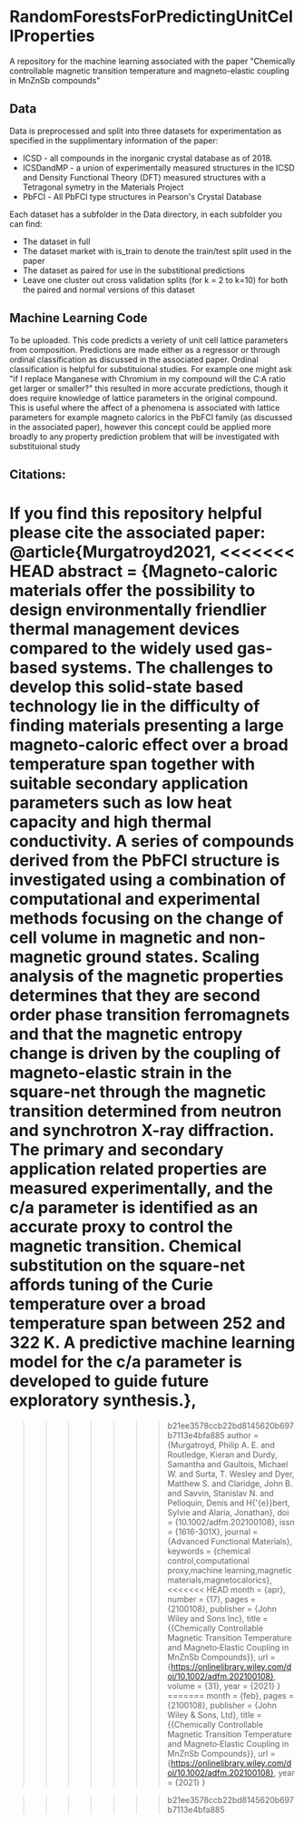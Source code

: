 # RandomForestsForPredictingUnitCellProperties

A repository for the machine learning associated with the paper "Chemically controllable magnetic transition temperature and magneto-elastic coupling in MnZnSb compounds"

## Data

Data is preprocessed and split into three datasets for experimentation as specified in the supplimentary information of the paper:

* ICSD - all compounds in the inorganic crystal database as of 2018.
* ICSDandMP - a union of experimentally measured structures in the ICSD and Density Functional Theory (DFT) measured structures with a Tetragonal symetry in the Materials Project
* PbFCl - All PbFCl type structures in Pearson's Crystal Database

Each dataset has a subfolder in the Data directory, in each subfolder you can find:

* The dataset in full
* The dataset market with is_train to denote the train/test split used in the paper
* The dataset as paired for use in the substitional predictions
* Leave one cluster out cross validation splits (for k = 2 to k=10) for both the paired and normal versions of this dataset

## Machine Learning Code

To be uploaded. This code predicts a veriety of unit cell lattice parameters from composition. Predictions are made either as a regressor or through ordinal classification as discussed in the associated paper. Ordinal classification is helpful for substituional studies. For example one might ask "if I replace Manganese with Chromium in my compound will the C:A ratio get larger or smaller?" this resulted in more accurate predictions, though it does require knowledge of lattice parameters in the original compound. This is useful where the affect of a phenomena is associated with lattice parameters for example magneto calorics in the PbFCl family (as discussed in the associated paper), however this concept could be applied more broadly to any property prediction problem that will be investigated with substituional study

## Citations:
If you find this repository helpful please cite the associated paper:
@article{Murgatroyd2021,
<<<<<<< HEAD
abstract = {Magneto-caloric materials offer the possibility to design environmentally friendlier thermal management devices compared to the widely used gas-based systems. The challenges to develop this solid-state based technology lie in the difficulty of finding materials presenting a large magneto-caloric effect over a broad temperature span together with suitable secondary application parameters such as low heat capacity and high thermal conductivity. A series of compounds derived from the PbFCl structure is investigated using a combination of computational and experimental methods focusing on the change of cell volume in magnetic and non-magnetic ground states. Scaling analysis of the magnetic properties determines that they are second order phase transition ferromagnets and that the magnetic entropy change is driven by the coupling of magneto-elastic strain in the square-net through the magnetic transition determined from neutron and synchrotron X-ray diffraction. The primary and secondary application related properties are measured experimentally, and the c/a parameter is identified as an accurate proxy to control the magnetic transition. Chemical substitution on the square-net affords tuning of the Curie temperature over a broad temperature span between 252 and 322 K. A predictive machine learning model for the c/a parameter is developed to guide future exploratory synthesis.},
=======
>>>>>>> b21ee3578ccb22bd8145620b697b7113e4bfa885
author = {Murgatroyd, Philip A. E. and Routledge, Kieran and Durdy, Samantha and Gaultois, Michael W. and Surta, T. Wesley and Dyer, Matthew S. and Claridge, John B. and Savvin, Stanislav N. and Pelloquin, Denis and H{\'{e}}bert, Sylvie and Alaria, Jonathan},
doi = {10.1002/adfm.202100108},
issn = {1616-301X},
journal = {Advanced Functional Materials},
keywords = {chemical control,computational proxy,machine learning,magnetic materials,magnetocalorics},
<<<<<<< HEAD
month = {apr},
number = {17},
pages = {2100108},
publisher = {John Wiley and Sons Inc},
title = {{Chemically Controllable Magnetic Transition Temperature and Magneto‐Elastic Coupling in MnZnSb Compounds}},
url = {https://onlinelibrary.wiley.com/doi/10.1002/adfm.202100108},
volume = {31},
year = {2021}
}
=======
month = {feb},
pages = {2100108},
publisher = {John Wiley & Sons, Ltd},
title = {{Chemically Controllable Magnetic Transition Temperature and Magneto‐Elastic Coupling in MnZnSb Compounds}},
url = {https://onlinelibrary.wiley.com/doi/10.1002/adfm.202100108},
year = {2021}
}

>>>>>>> b21ee3578ccb22bd8145620b697b7113e4bfa885
